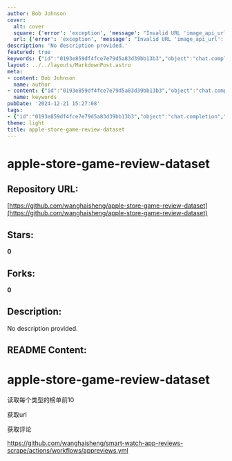 ```yaml
---
author: Bob Johnson
cover:
  alt: cover
  square: {'error': 'exception', 'message': "Invalid URL 'image_api_url': No scheme supplied. Perhaps you meant https://image_api_url?"}
  url: {'error': 'exception', 'message': "Invalid URL 'image_api_url': No scheme supplied. Perhaps you meant https://image_api_url?"}
description: 'No description provided.'
featured: true
keywords: {"id":"0193e859df4fce7e79d5a83d39bb13b3","object":"chat.completion","created":1734770024,"model":"Qwen/Qwen2.5-7B-Instruct","choices":[{"index":0,"message":{"role":"assistant","content":"Based on the provided text, here are the extracted keywords and tags:\n\n**Keywords:**\n- apple-store\n- game\n- review\n- dataset\n- smart-watch\n- app\n- reviews\n- scrape\n- workflow\n\n**Tags:**\n- apple-store-game-review-dataset\n- appreviews.yml"},"finish_reason":"stop"}],"usage":{"prompt_tokens":95,"completion_tokens":63,"total_tokens":158},"system_fingerprint":""}
layout: ../../layouts/MarkdownPost.astro
meta:
- content: Bob Johnson
  name: author
- content: {"id":"0193e859df4fce7e79d5a83d39bb13b3","object":"chat.completion","created":1734770024,"model":"Qwen/Qwen2.5-7B-Instruct","choices":[{"index":0,"message":{"role":"assistant","content":"Based on the provided text, here are the extracted keywords and tags:\n\n**Keywords:**\n- apple-store\n- game\n- review\n- dataset\n- smart-watch\n- app\n- reviews\n- scrape\n- workflow\n\n**Tags:**\n- apple-store-game-review-dataset\n- appreviews.yml"},"finish_reason":"stop"}],"usage":{"prompt_tokens":95,"completion_tokens":63,"total_tokens":158},"system_fingerprint":""}
  name: keywords
pubDate: '2024-12-21 15:27:08'
tags:
- {"id":"0193e859df4fce7e79d5a83d39bb13b3","object":"chat.completion","created":1734770024,"model":"Qwen/Qwen2.5-7B-Instruct","choices":[{"index":0,"message":{"role":"assistant","content":"Based on the provided text, here are the extracted keywords and tags:\n\n**Keywords:**\n- apple-store\n- game\n- review\n- dataset\n- smart-watch\n- app\n- reviews\n- scrape\n- workflow\n\n**Tags:**\n- apple-store-game-review-dataset\n- appreviews.yml"},"finish_reason":"stop"}],"usage":{"prompt_tokens":95,"completion_tokens":63,"total_tokens":158},"system_fingerprint":""}
theme: light
title: apple-store-game-review-dataset
---
```


# apple-store-game-review-dataset

## Repository URL: 
[https://github.com/wanghaisheng/apple-store-game-review-dataset](https://github.com/wanghaisheng/apple-store-game-review-dataset)

## Stars: 
**0**

## Forks: 
**0**

## Description: 
No description provided.

## README Content: 
# apple-store-game-review-dataset

读取每个类型的榜单前10

获取url

获取评论

https://github.com/wanghaisheng/smart-watch-app-reviews-scrape/actions/workflows/appreviews.yml

